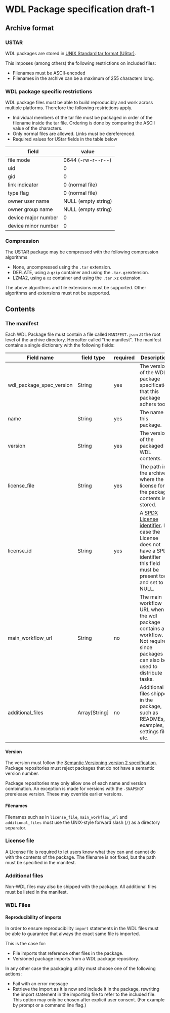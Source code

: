 # WDL Package specification draft-1

## Archive format

### USTAR
WDL packages are stored in [UNIX Standard tar format (UStar)](
https://en.wikipedia.org/wiki/Tar_(computing)#UStar_format).

This imposes (among others) the following restrictions on included files:

- Filenames must be ASCII-encoded
- Filenames in the archive can be a maximum of 255 characters long.

### WDL package specific restrictions

WDL package files must be able to build reproducibly and work across multiple
platforms. Therefore the following restrictions apply.

- Individual members of the tar file must be packaged in order of the filename
  inside the tar file. Ordering is done by comparing the ASCII value of the 
  characters.
- Only normal files are allowed. Links must be dereferenced.
- Required values for UStar fields in the table below

field | value 
---|---
file mode | 0644 (-rw-r--r--)
uid | 0
gid | 0
link indicator | 0 (normal file)
type flag | 0 (normal file)
owner user name | NULL (empty string)
owner group name | NULL (empty string)
device major number | 0
device minor number | 0

### Compression

The USTAR package may be compressed with the following compression algorithms

- None, uncompressed using the `.tar` extension.
- DEFLATE, using a `gzip` container and using the `.tar.gz`extension.
- LZMA2, using a `xz` container and using the `.tar.xz` extension.

The above algorithms and file extensions must be supported. Other algorithms
and extensions must not be supported.

## Contents

### The manifest

Each WDL Package file must contain a file called `MANIFEST.json` at the root
level of the archive directory. Hereafter called "the manifest".  The manifest
contains a single dictionary with the following fields:

Field name | field type | required | Description
---|---|---|---
wdl_package_spec_version | String | yes | The version of the WDL package specification that this package adhers too.
name | String | yes | The name of this package. 
version | String | yes | The version of the packaged WDL contents.
license_file | String | yes | The path in the archive where the license for the package contents is stored.
license_id | String | yes | A [SPDX License identifier](https://spdx.org/licenses/). In case the License does not have a SPDX identifier this field must be present too and set to NULL.
main_workflow_url | String | no | The main workflow URL when the wdl package contains a workflow. Not required since packages can also be used to distribute tasks.
additional_files | Array[String] | no | Additional files shipped in the package, such as READMEs, examples, settings files etc.

#### Version

The version must follow the [Semantic Versioning version 2 specification](
https://semver.org/spec/v2.0.0.html). Package repositories must reject
packages that do not have a semantic version number.

Package repositories may only allow one of each name and version combination.
An exception is made for versions with the `-SNAPSHOT` prerelease version. These
may override earlier versions.

#### Filenames

Filenames such as in `license_file`, `main_workflow_url` and `additional_files`
must use the UNIX-style forward slash (`/`) as a directory separator.  

### License file

A License file is required to let users know what they can and cannot do with
the contents of the package. The filename is not fixed, but the path must be 
specified in the manifest.

### Additional files
Non-WDL files may also be shipped with the package. All additional files must 
be listed in the manifest.

### WDL Files

#### Reproducibility of imports

In order to ensure reproducibility `import` statements in the WDL
files must be able to guarantee that always the exact same file is imported.

This is the case for:
- File imports that reference other files in the package.
- Versioned package imports from a WDL package repository. 

In any other case the packaging utility must choose one of the 
following actions:

- Fail with an error message
- Retrieve the import as it is now and include it in the package, rewriting
  the import statement in the importing file to refer to the included file. 
  This option may only be chosen after explicit user consent. (For example 
  by prompt or a command line flag.)

